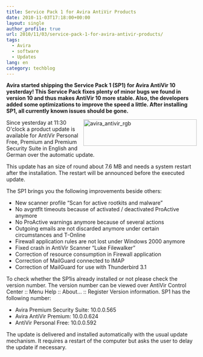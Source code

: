 ```yaml
---
title: Service Pack 1 for Avira AntiVir Products
date: 2010-11-03T17:18:00+00:00
layout: single
author_profile: true
url: 2010/11/03/service-pack-1-for-avira-antivir-products/
tags:
  - Avira
  - software
  - Updates
lang: en
category: techblog
---
```

**Avira started shipping the Service Pack 1 (SP1) for Avira AntiVir 10 yesterday! This Service Pack fixes plenty of minor bugs we found in version 10 and thus makes AntiVir 10 more stable. Also, the developers added some optimizations to improve the speed a little. After installing SP1, all currently known issues should be gone.**

[<img title="avira_antivir_rgb" border="0" alt="avira_antivir_rgb" align="right" src="http://lh6.ggpht.com/_vaUVXcmC3OI/TNGSbcuD4eI/AAAAAAAAC_0/rI7ZNTUpVqU/avira_antivir_rgb_thumb%5B4%5D.jpg?imgmax=800" width="300" height="70" />](http://lh3.ggpht.com/_vaUVXcmC3OI/TNGSZ43aZSI/AAAAAAAAC_w/CBOsBBi_JEw/s1600-h/avira_antivir_rgb%5B7%5D.jpg)Since yesterday at 11:30 O'clock a product update is available for AntiVir Personal Free, Premium and Premium Security Suite in English and German over the automatic update.

This update has an size of round about 7.6 MB and needs a system restart after the installation. The restart will be announced before the executed update.

The SP1 brings you the following improvements beside others:

  * New scanner profile &#8220;Scan for active rootkits and malware&#8221;
  * No avgntflt timeouts because of activated / deactivated ProActive anymore
  * No ProActive warnings anymore because of several actions
  * Outgoing emails are not discarded anymore under certain circumstances and T-Online
  * Firewall application rules are not lost under Windows 2000 anymore
  * Fixed crash in AntiVir Scanner &#8220;Luke Filewalker&#8221;
  * Correction of resource consumption in Firewall application
  * Correction of MailGuard connected to IMAP
  * Correction of MailGuard for use with Thunderbird 3.1

To check whether the SP1is already installed or not please check the version number. The version number can be viewed over AntiVir Control Center :: Menu Help :: About&#8230; :: Register Version information. SP1 has the following number:

  * Avira Premium Security Suite: 10.0.0.565
  * Avira AntiVir Premium: 10.0.0.624
  * AntiVir Personal Free: 10.0.0.592

The update is delivered and installed automatically with the usual update mechanism. It requires a restart of the computer but asks the user to delay the update if necessary.